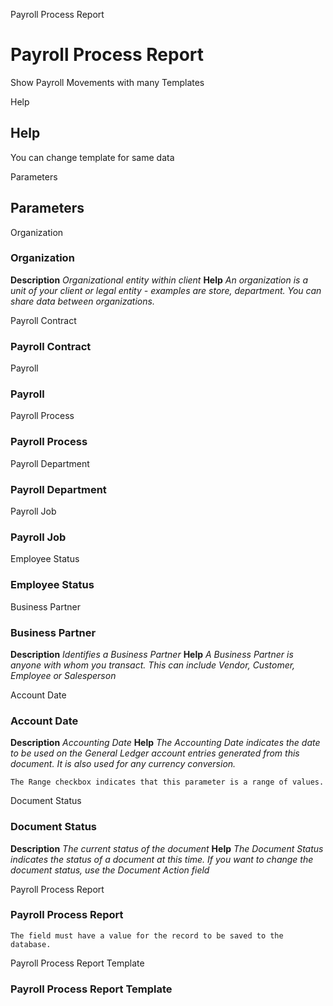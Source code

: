 
Payroll Process Report
# Payroll Process Report


Show Payroll Movements with many Templates

Help
## Help

You can change template for same data

Parameters
## Parameters


Organization
### Organization

**Description**
 *Organizational entity within client*
**Help**
 *An organization is a unit of your client or legal entity - examples are store, department. You can share data between organizations.*

Payroll Contract
### Payroll Contract


Payroll
### Payroll


Payroll Process
### Payroll Process


Payroll Department
### Payroll Department


Payroll Job
### Payroll Job


Employee Status
### Employee Status


Business Partner
### Business Partner

**Description**
 *Identifies a Business Partner*
**Help**
 *A Business Partner is anyone with whom you transact.  This can include Vendor, Customer, Employee or Salesperson*

Account Date
### Account Date

**Description**
 *Accounting Date*
**Help**
 *The Accounting Date indicates the date to be used on the General Ledger account entries generated from this document. It is also used for any currency conversion.*

```
The Range checkbox indicates that this parameter is a range of values.
```
Document Status
### Document Status

**Description**
 *The current status of the document*
**Help**
 *The Document Status indicates the status of a document at this time.  If you want to change the document status, use the Document Action field*

Payroll Process Report
### Payroll Process Report


```
The field must have a value for the record to be saved to the database.
```
Payroll Process Report Template
### Payroll Process Report Template

